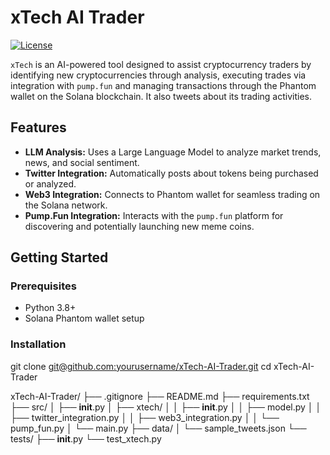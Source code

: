 # xTech AI Trader

[![License](https://img.shields.io/badge/License-MIT-blue.svg)](LICENSE)

`xTech` is an AI-powered tool designed to assist cryptocurrency traders by identifying new cryptocurrencies through analysis, executing trades via integration with `pump.fun` and managing transactions through the Phantom wallet on the Solana blockchain. It also tweets about its trading activities.

## Features

- **LLM Analysis:** Uses a Large Language Model to analyze market trends, news, and social sentiment.
- **Twitter Integration:** Automatically posts about tokens being purchased or analyzed.
- **Web3 Integration:** Connects to Phantom wallet for seamless trading on the Solana network.
- **Pump.Fun Integration:** Interacts with the `pump.fun` platform for discovering and potentially launching new meme coins.

## Getting Started

### Prerequisites

- Python 3.8+
- Solana Phantom wallet setup

### Installation

git clone [git@github.com:yourusername/xTech-AI-Trader.git](https://github.com/xtechsol/xTech-AI-Trader/edit/main/README.md)
cd xTech-AI-Trader

xTech-AI-Trader/
├── .gitignore
├── README.md
├── requirements.txt
├── src/
│   ├── __init__.py
│   ├── xtech/
│   │   ├── __init__.py
│   │   ├── model.py
│   │   ├── twitter_integration.py
│   │   ├── web3_integration.py
│   │   └── pump_fun.py
│   └── main.py
├── data/
│   └── sample_tweets.json
└── tests/
    ├── __init__.py
    └── test_xtech.py
